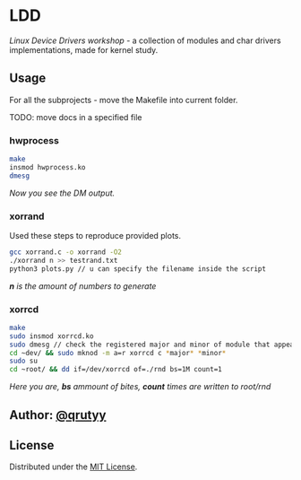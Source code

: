 # LDD

*Linux Device Drivers workshop* - a collection of modules and char drivers implementations, made for kernel study. 

## Usage

For all the subprojects - move the Makefile into current folder. 

TODO: move docs in a specified file

### hwprocess

```bash
make
insmod hwprocess.ko
dmesg
```
*Now you see the DM output.*

### xorrand 
Used these steps to reproduce provided plots.
```bash
gcc xorrand.c -o xorrand -O2
./xorrand n >> testrand.txt
python3 plots.py // u can specify the filename inside the script
```
***n** is the amount of numbers to generate* 

### xorrcd 

```bash
make 
sudo insmod xorrcd.ko
sudo dmesg // check the registered major and minor of module that appeared in dev/
cd ~dev/ && sudo mknod -m a=r xorrcd c *major* *minor*
sudo su
cd ~root/ && dd if=/dev/xorrcd of=./rnd bs=1M count=1
```
*Here you are, **bs** ammount of bites, **count** times are written to root/rnd*
## Author: [@qrutyy](https://github.com/qrutyy)

## License

Distributed under the [MIT License](https://choosealicense.com/licenses/mit/). 

 

